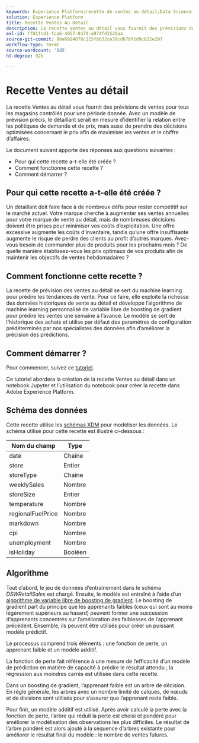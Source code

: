 ```yaml
---
keywords: Experience Platform;recette de ventes au détail;Data Science Workspace;rubriques les plus consultées;recettes;recette de précréation
solution: Experience Platform
title: Recette Ventes Au Détail
description: La recette Ventes au détail vous fournit des prévisions de ventes pour tous les magasins contrôlés pour une période donnée. Avec un modèle de prévision précis, le détaillant serait en mesure d’identifier la relation entre les politiques de demande et de prix, mais aussi de prendre des décisions optimisées concernant le prix afin de maximiser les ventes et le chiffre d’affaires.
exl-id: ff01fcd1-fca6-4957-8470-a974fd1520aa
source-git-commit: 86e6924078c115fb032ce39cd678f1d9c622e297
workflow-type: tm+mt
source-wordcount: '585'
ht-degree: 92%

---
```


# Recette Ventes au détail

La recette Ventes au détail vous fournit des prévisions de ventes pour tous les magasins contrôlés pour une période donnée. Avec un modèle de prévision précis, le détaillant serait en mesure d’identifier la relation entre les politiques de demande et de prix, mais aussi de prendre des décisions optimisées concernant le prix afin de maximiser les ventes et le chiffre d’affaires.

Le document suivant apporte des réponses aux questions suivantes :
* Pour qui cette recette a-t-elle été créée ?
* Comment fonctionne cette recette ?
* Comment démarrer ?

## Pour qui cette recette a-t-elle été créée ?

Un détaillant doit faire face à de nombreux défis pour rester compétitif sur le marché actuel. Votre marque cherche à augmenter ses ventes annuelles pour votre marque de vente au détail, mais de nombreuses décisions doivent être prises pour minimiser vos coûts d’exploitation. Une offre excessive augmente les coûts d’inventaire, tandis qu’une offre insuffisante augmente le risque de perdre des clients au profit d’autres marques. Avez-vous besoin de commander plus de produits pour les prochains mois ? De quelle manière établissez-vous les prix optimaux de vos produits afin de maintenir les objectifs de ventes hebdomadaires ?

## Comment fonctionne cette recette ?

La recette de prévision des ventes au détail se sert du machine learning pour prédire les tendances de vente. Pour ce faire, elle exploite la richesse des données historiques de vente au détail et développe l’algorithme de machine learning personnalisé de variable libre de boosting de gradient pour prédire les ventes une semaine à l’avance. Le modèle se sert de l’historique des achats et utilise par défaut des paramètres de configuration prédéterminés par nos spécialistes des données afin d’améliorer la précision des prédictions.

## Comment démarrer ?

Pour commencer, suivez ce [tutoriel](../jupyterlab/create-a-model.md).

Ce tutoriel abordera la création de la recette Ventes au détail dans un notebook Jupyter et l’utilisation du notebook pour créer la recette dans Adobe Experience Platform.

## Schéma des données

Cette recette utilise les [schémas XDM](../../xdm/schema/field-dictionary.md) pour modéliser les données. Le schéma utilisé pour cette recette est illustré ci-dessous :

| Nom du champ | Type |
| --- | --- |
| date | Chaîne |
| store | Entier |
| storeType | Chaîne |
| weeklySales | Nombre |
| storeSize | Entier |
| temperature | Nombre |
| regionalFuelPrice | Nombre |
| markdown | Nombre |
| cpi | Nombre |
| unemployment | Nombre |
| isHoliday | Booléen |


## Algorithme

Tout d’abord, le jeu de données d’entraînement dans le schéma *DSWRetailSales* est chargé. Ensuite, le modèle est entraîné à l’aide d’un [algorithme de variable libre de boosting de gradient](https://scikit-learn.org/stable/modules/generated/sklearn.ensemble.GradientBoostingRegressor.html). Le boosting de gradient part du principe que les apprenants faibles (ceux qui sont au moins légèrement supérieurs au hasard) peuvent former une succession d’apprenants concentrés sur l’amélioration des faiblesses de l’apprenant précédent. Ensemble, ils peuvent être utilisés pour créer un puissant modèle prédictif.

Le processus comprend trois éléments : une fonction de perte, un apprenant faible et un modèle additif.

La fonction de perte fait référence à une mesure de l’efficacité d’un modèle de prédiction en matière de capacité à prédire le résultat attendu ; la régression aux moindres carrés est utilisée dans cette recette.

Dans un boosting de gradient, l’apprenant faible est un arbre de décision. En règle générale, les arbres avec un nombre limité de calques, de nœuds et de divisions sont utilisés pour s’assurer que l’apprenant reste faible.

Pour finir, un modèle additif est utilisé. Après avoir calculé la perte avec la fonction de perte, l’arbre qui réduit la perte est choisi et pondéré pour améliorer la modélisation des observations les plus difficiles. Le résultat de l’arbre pondéré est alors ajouté à la séquence d’arbres existante pour améliorer le résultat final du modèle : le nombre de ventes futures.
